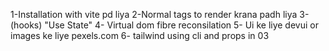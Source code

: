 1-Installation with vite pd liya
2-Normal tags to render krana padh liya
3- (hooks) "Use State"
4- Virtual dom fibre reconsilation
5- Ui ke liye devui or images ke liye pexels.com
6- tailwind using cli and props in 03
